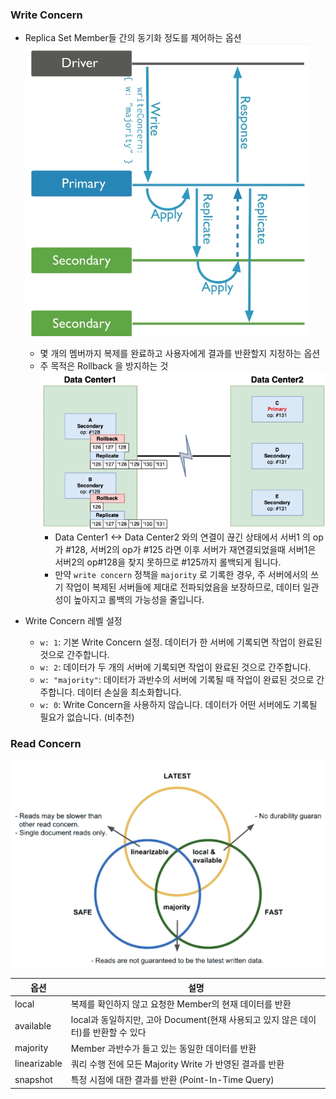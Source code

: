 ### Write Concern

- Replica Set Member들 간의 동기화 정도를 제어하는 옵션
  ![alt text](./images/read-write-1.png)

  - 몇 개의 멤버까지 복제를 완료하고 사용자에게 결과를 반환할지 지정하는 옵션
  - 주 목적은 Rollback 을 방지하는 것
    ![alt text](./images/read-write-2.png)
    - Data Center1 <-> Data Center2 와의 연결이 끊긴 상태에서 서버1 의 op가 #128, 서버2의 op가 #125 라면 이후 서버가 재연결되었을때 서버1은 서버2의 op#128을 찾지 못하므로 #125까지 롤백되게 됩니다.
    - 만약 `write concern` 정책을 `majority` 로 기록한 경우, 주 서버에서의 쓰기 작업이 복제된 서버들에 제대로 전파되었음을 보장하므로, 데이터 일관성이 높아지고 롤백의 가능성을 줄입니다.

- Write Concern 레벨 설정
  - `w: 1`: 기본 Write Concern 설정. 데이터가 한 서버에 기록되면 작업이 완료된 것으로 간주합니다.
  - `w: 2`: 데이터가 두 개의 서버에 기록되면 작업이 완료된 것으로 간주합니다.
  - `w: "majority"`: 데이터가 과반수의 서버에 기록될 때 작업이 완료된 것으로 간주합니다. 데이터 손실을 최소화합니다.
  - `w: 0`: Write Concern을 사용하지 않습니다. 데이터가 어떤 서버에도 기록될 필요가 없습니다. (비추천)

### Read Concern

![alt text](./images/read-write-3.png)

| 옵션         | 설명                                                                               |
| ------------ | ---------------------------------------------------------------------------------- |
| local        | 복제를 확인하지 않고 요청한 Member의 현재 데이터를 반환                            |
| available    | local과 동일하지만, 고아 Document(현재 사용되고 있지 않은 데이터)를 반환할 수 있다 |
| majority     | Member 과반수가 들고 있는 동일한 데이터를 반환                                     |
| linearizable | 쿼리 수행 전에 모든 Majority Write 가 반영된 결과를 반환                           |
| snapshot     | 특정 시점에 대한 결과를 반환 (Point-In-Time Query)                                 |

